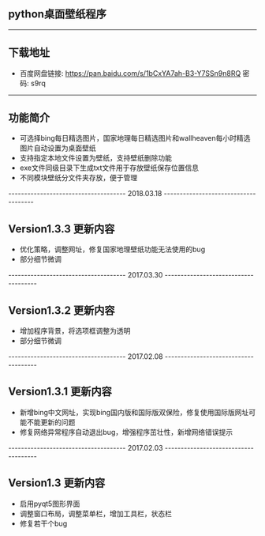 ## python桌面壁纸程序

--------------------------------------------------------------------------------------
## 下载地址
* 百度网盘链接: https://pan.baidu.com/s/1bCxYA7ah-B3-Y7SSn9n8RQ 密码: s9rq

--------------------------------------------------------------------------------------
## 功能简介

* 可选择bing每日精选图片，国家地理每日精选图片和wallheaven每小时精选图片自动设置为桌面壁纸
* 支持指定本地文件设置为壁纸，支持壁纸删除功能
* exe文件同级目录下生成txt文件用于存放壁纸保存位置信息
* 不同模块壁纸分文件夹存放，便于管理

------------------------------------- 2018.03.18 -------------------------------------
## Version1.3.3 更新内容

* 优化策略，调整网址，修复国家地理壁纸功能无法使用的bug
* 部分细节微调

------------------------------------- 2017.03.30 -------------------------------------
## Version1.3.2 更新内容

* 增加程序背景，将选项框调整为透明
* 部分细节微调


------------------------------------- 2017.02.08 -------------------------------------
## Version1.3.1 更新内容

* 新增bing中文网址，实现bing国内版和国际版双保险，修复使用国际版网址可能不能更新的问题
* 修复网络异常程序自动退出bug，增强程序茁壮性，新增网络错误提示


------------------------------------- 2017.02.03 -------------------------------------

## Version1.3 更新内容

* 启用pyqt5图形界面
* 调整窗口布局，调整菜单栏，增加工具栏，状态栏
* 修复若干个bug
